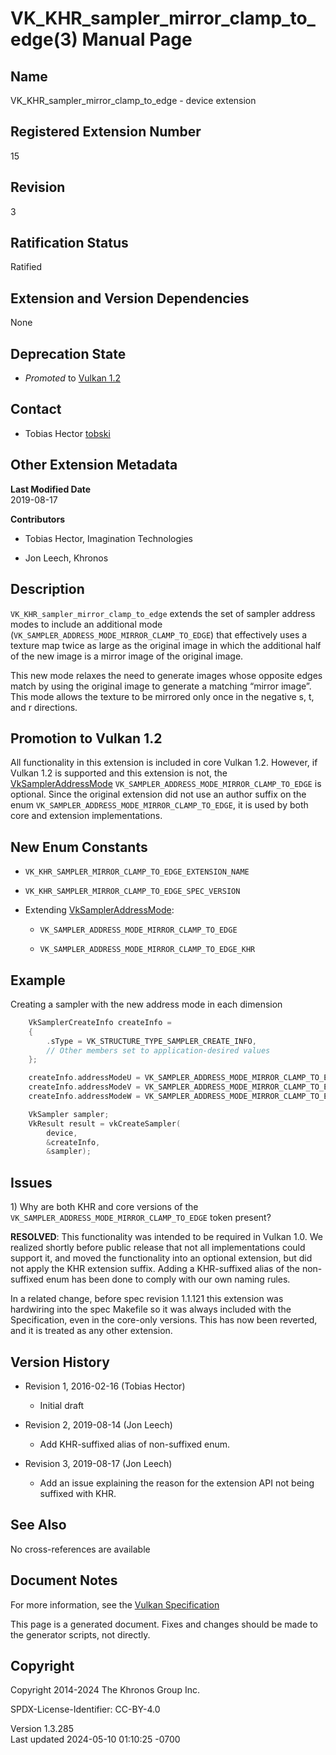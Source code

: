 # VK_KHR_sampler_mirror_clamp_to_edge(3) Manual Page

## Name

VK_KHR_sampler_mirror_clamp_to_edge - device extension



## <a href="#_registered_extension_number" class="anchor"></a>Registered Extension Number

15

## <a href="#_revision" class="anchor"></a>Revision

3

## <a href="#_ratification_status" class="anchor"></a>Ratification Status

Ratified

## <a href="#_extension_and_version_dependencies" class="anchor"></a>Extension and Version Dependencies

None

## <a href="#_deprecation_state" class="anchor"></a>Deprecation State

- *Promoted* to <a
  href="https://registry.khronos.org/vulkan/specs/1.3-extensions/html/vkspec.html#versions-1.2-promotions"
  target="_blank" rel="noopener">Vulkan 1.2</a>

## <a href="#_contact" class="anchor"></a>Contact

- Tobias Hector <a
  href="https://github.com/KhronosGroup/Vulkan-Docs/issues/new?body=%5BVK_KHR_sampler_mirror_clamp_to_edge%5D%20@tobski%0A*Here%20describe%20the%20issue%20or%20question%20you%20have%20about%20the%20VK_KHR_sampler_mirror_clamp_to_edge%20extension*"
  target="_blank" rel="nofollow noopener"><em></em>tobski</a>

## <a href="#_other_extension_metadata" class="anchor"></a>Other Extension Metadata

**Last Modified Date**  
2019-08-17

**Contributors**  
- Tobias Hector, Imagination Technologies

- Jon Leech, Khronos

## <a href="#_description" class="anchor"></a>Description

`VK_KHR_sampler_mirror_clamp_to_edge` extends the set of sampler address
modes to include an additional mode
(`VK_SAMPLER_ADDRESS_MODE_MIRROR_CLAMP_TO_EDGE`) that effectively uses a
texture map twice as large as the original image in which the additional
half of the new image is a mirror image of the original image.

This new mode relaxes the need to generate images whose opposite edges
match by using the original image to generate a matching “mirror image”.
This mode allows the texture to be mirrored only once in the negative s,
t, and r directions.

## <a href="#_promotion_to_vulkan_1_2" class="anchor"></a>Promotion to Vulkan 1.2

All functionality in this extension is included in core Vulkan 1.2.
However, if Vulkan 1.2 is supported and this extension is not, the
[VkSamplerAddressMode](https://registry.khronos.org/vulkan/specs/1.3-extensions/man/html/VkSamplerAddressMode.html)
`VK_SAMPLER_ADDRESS_MODE_MIRROR_CLAMP_TO_EDGE` is optional. Since the
original extension did not use an author suffix on the enum
`VK_SAMPLER_ADDRESS_MODE_MIRROR_CLAMP_TO_EDGE`, it is used by both core
and extension implementations.

## <a href="#_new_enum_constants" class="anchor"></a>New Enum Constants

- `VK_KHR_SAMPLER_MIRROR_CLAMP_TO_EDGE_EXTENSION_NAME`

- `VK_KHR_SAMPLER_MIRROR_CLAMP_TO_EDGE_SPEC_VERSION`

- Extending [VkSamplerAddressMode](https://registry.khronos.org/vulkan/specs/1.3-extensions/man/html/VkSamplerAddressMode.html):

  - `VK_SAMPLER_ADDRESS_MODE_MIRROR_CLAMP_TO_EDGE`

  - `VK_SAMPLER_ADDRESS_MODE_MIRROR_CLAMP_TO_EDGE_KHR`

## <a href="#_example" class="anchor"></a>Example

Creating a sampler with the new address mode in each dimension

``` c
    VkSamplerCreateInfo createInfo =
    {
        .sType = VK_STRUCTURE_TYPE_SAMPLER_CREATE_INFO,
        // Other members set to application-desired values
    };

    createInfo.addressModeU = VK_SAMPLER_ADDRESS_MODE_MIRROR_CLAMP_TO_EDGE;
    createInfo.addressModeV = VK_SAMPLER_ADDRESS_MODE_MIRROR_CLAMP_TO_EDGE;
    createInfo.addressModeW = VK_SAMPLER_ADDRESS_MODE_MIRROR_CLAMP_TO_EDGE;

    VkSampler sampler;
    VkResult result = vkCreateSampler(
        device,
        &createInfo,
        &sampler);
```

## <a href="#_issues" class="anchor"></a>Issues

1\) Why are both KHR and core versions of the
`VK_SAMPLER_ADDRESS_MODE_MIRROR_CLAMP_TO_EDGE` token present?

**RESOLVED**: This functionality was intended to be required in Vulkan
1.0. We realized shortly before public release that not all
implementations could support it, and moved the functionality into an
optional extension, but did not apply the KHR extension suffix. Adding a
KHR-suffixed alias of the non-suffixed enum has been done to comply with
our own naming rules.

In a related change, before spec revision 1.1.121 this extension was
hardwiring into the spec Makefile so it was always included with the
Specification, even in the core-only versions. This has now been
reverted, and it is treated as any other extension.

## <a href="#_version_history" class="anchor"></a>Version History

- Revision 1, 2016-02-16 (Tobias Hector)

  - Initial draft

- Revision 2, 2019-08-14 (Jon Leech)

  - Add KHR-suffixed alias of non-suffixed enum.

- Revision 3, 2019-08-17 (Jon Leech)

  - Add an issue explaining the reason for the extension API not being
    suffixed with KHR.

## <a href="#_see_also" class="anchor"></a>See Also

No cross-references are available

## <a href="#_document_notes" class="anchor"></a>Document Notes

For more information, see the <a
href="https://registry.khronos.org/vulkan/specs/1.3-extensions/html/vkspec.html#VK_KHR_sampler_mirror_clamp_to_edge"
target="_blank" rel="noopener">Vulkan Specification</a>

This page is a generated document. Fixes and changes should be made to
the generator scripts, not directly.

## <a href="#_copyright" class="anchor"></a>Copyright

Copyright 2014-2024 The Khronos Group Inc.

SPDX-License-Identifier: CC-BY-4.0

Version 1.3.285  
Last updated 2024-05-10 01:10:25 -0700
